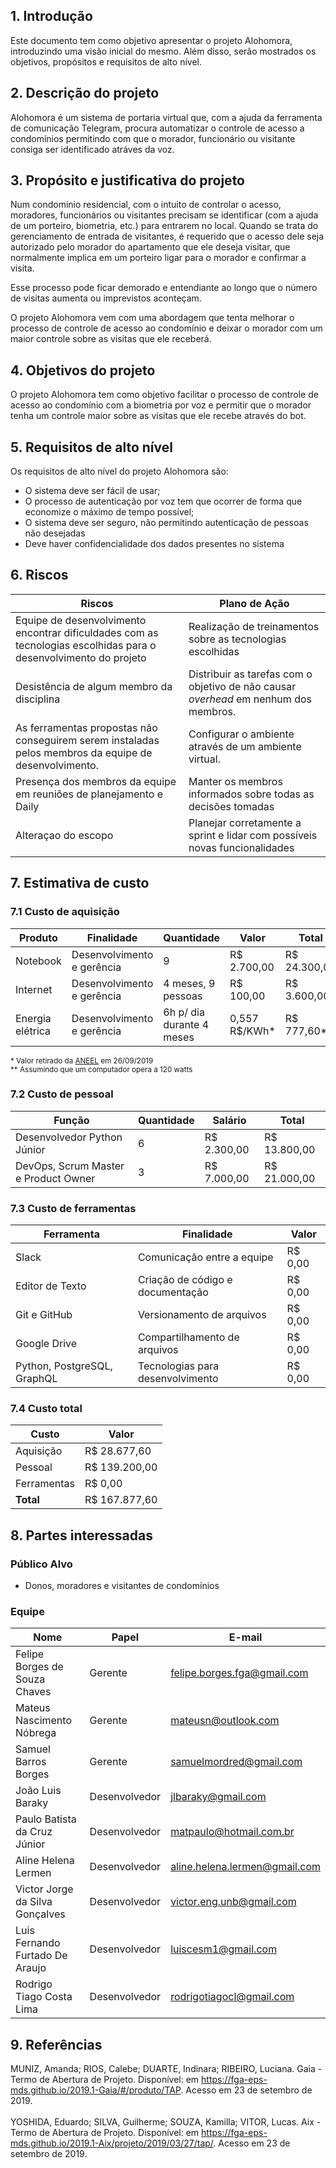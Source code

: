 ## 1. Introdução

Este documento tem como objetivo apresentar o projeto Alohomora, introduzindo uma visão inicial do mesmo. Além disso, serão mostrados os objetivos, propósitos e requisitos de alto nível.

## 2. Descrição do projeto

Alohomora é um sistema de portaria virtual que, com a ajuda da ferramenta de comunicação Telegram, procura automatizar o controle de acesso a condomínios permitindo com que o morador, funcionário ou visitante consiga ser identificado atráves da voz.

## 3. Propósito e justificativa do projeto

Num condomínio residencial, com o intuito de controlar o acesso, moradores, funcionários ou visitantes precisam se identificar (com a ajuda de um porteiro, biometria, etc.) para entrarem no local. Quando se trata do gerenciamento de entrada de visitantes, é requerido que o acesso dele seja autorizado pelo morador do apartamento que ele deseja visitar, que normalmente implica em um porteiro ligar para o morador e confirmar a visita. 

Esse processo pode ficar demorado e entendiante ao longo que o número de visitas aumenta ou imprevistos aconteçam.

O projeto Alohomora vem com uma abordagem que tenta melhorar o processo de controle de acesso ao condomínio e deixar o morador com um maior controle sobre as visitas que ele receberá.

## 4. Objetivos do projeto

O projeto Alohomora tem como objetivo facilitar o processo de controle de acesso ao condomínio com a biometria por voz e permitir que o morador tenha um controle maior sobre as visitas que ele recebe através do bot.

## 5. Requisitos de alto nível

Os requisitos de alto nível do projeto Alohomora são:

- O sistema deve ser fácil de usar;
- O processo de autenticação por voz tem que ocorrer de forma que economize o máximo de tempo possível;
- O sistema deve ser seguro, não permitindo autenticação de pessoas não desejadas
- Deve haver confidencialidade dos dados presentes no sistema


## 6. Riscos

|**Riscos** |**Plano de Ação**|
|-----------|------------|
|Equipe de desenvolvimento encontrar dificuldades com as tecnologias escolhidas para o desenvolvimento do projeto | Realização de treinamentos sobre as tecnologias escolhidas |
|Desistência de algum membro da disciplina | Distribuir as tarefas com o objetivo de não causar _overhead_ em nenhum dos membros.
|As ferramentas propostas não conseguirem serem instaladas pelos membros da equipe de desenvolvimento. | Configurar o ambiente através de um ambiente virtual.
|Presença dos membros da equipe em reuniões de planejamento e Daily|Manter os membros informados sobre todas as decisões tomadas|
|Alteraçao do escopo|Planejar corretamente a sprint e lidar com possíveis novas funcionalidades|

## 7. Estimativa de custo

### 7.1 Custo de aquisição
|Produto|Finalidade|Quantidade|Valor|Total|
|------|--------|--------|------|-----|
|Notebook|Desenvolvimento e gerência|9|R$ 2.700,00|R$ 24.300,00|
|Internet|Desenvolvimento e gerência|4 meses, 9 pessoas|R$ 100,00|R$ 3.600,00|
|Energia elétrica|Desenvolvimento e gerência|6h p/ dia durante 4 meses|0,557 R$/KWh*|R$ 777,60**|

<sup>\* Valor retirado da [ANEEL](http://www.aneel.gov.br/ranking-das-tarifas) em 26/09/2019</sup>
<br/>
<sup>\*\* Assumindo que um computador opera a 120 watts</sup>

### 7.2 Custo de pessoal

|Função|Quantidade|Salário|Total|
|----|----|----|----|
|Desenvolvedor Python Júnior|6|R$ 2.300,00|R$ 13.800,00|
|DevOps, Scrum Master e Product Owner|3|R$ 7.000,00|R$ 21.000,00|

### 7.3 Custo de ferramentas

|Ferramenta|Finalidade|Valor|
|---|---|---|
|Slack|Comunicação entre a equipe|R$ 0,00|
|Editor de Texto|Criação de código e documentação|R$ 0,00|
|Git e GitHub|Versionamento de arquivos|R$ 0,00|
|Google Drive|Compartilhamento de arquivos|R$ 0,00|
|Python, PostgreSQL, GraphQL|Tecnologias para desenvolvimento|R$ 0,00|

### 7.4 Custo total

|Custo|Valor|
|---|---|
|Aquisição|R$ 28.677,60|
|Pessoal|R$ 139.200,00|
|Ferramentas|R$ 0,00|
|**Total**|R$ 167.877,60|

## 8. Partes interessadas

### Público Alvo
- Donos, moradores e visitantes de condomínios

### Equipe

|Nome|Papel|E-mail|
|---|---|---|
|Felipe Borges de Souza Chaves|Gerente|felipe.borges.fga@gmail.com|
|Mateus Nascimento Nóbrega|Gerente|mateusn@outlook.com|
|Samuel Barros Borges|Gerente|samuelmordred@gmail.com|
|João Luis Baraky|Desenvolvedor|jlbaraky@gmail.com|
|Paulo Batista da Cruz Júnior|Desenvolvedor|matpaulo@hotmail.com.br|
|Aline Helena Lermen|Desenvolvedor|aline.helena.lermen@gmail.com|
|Victor Jorge da Silva Gonçalves|Desenvolvedor|victor.eng.unb@gmail.com|
|Luis Fernando Furtado De Araujo|Desenvolvedor|luiscesm1@gmail.com|
|Rodrigo Tiago Costa Lima|Desenvolvedor|rodrigotiagocl@gmail.com|


## 9. Referências

MUNIZ, Amanda; RIOS, Calebe; DUARTE, Indinara; RIBEIRO, Luciana. Gaia - Termo de Abertura de Projeto. Disponível: em https://fga-eps-mds.github.io/2019.1-Gaia/#/produto/TAP. Acesso em 23 de setembro de 2019.
<br/><br/>
YOSHIDA, Eduardo; SILVA, Guilherme; SOUZA, Kamilla; VITOR, Lucas. Aix - Termo de Abertura de Projeto. Disponível: em https://fga-eps-mds.github.io/2019.1-Aix/projeto/2019/03/27/tap/. Acesso em 23 de setembro de 2019.
